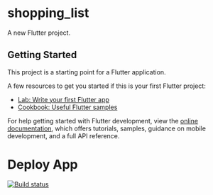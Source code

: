 # shopping_list

A new Flutter project.

## Getting Started

This project is a starting point for a Flutter application.

A few resources to get you started if this is your first Flutter project:

- [Lab: Write your first Flutter app](https://docs.flutter.dev/get-started/codelab)
- [Cookbook: Useful Flutter samples](https://docs.flutter.dev/cookbook)

For help getting started with Flutter development, view the
[online documentation](https://docs.flutter.dev/), which offers tutorials,
samples, guidance on mobile development, and a full API reference.

# Deploy App
[![Build status](https://build.appcenter.ms/v0.1/apps/eef69e12-3671-43fa-a253-3e330ef73060/branches/staging/badge)](https://appcenter.ms)

